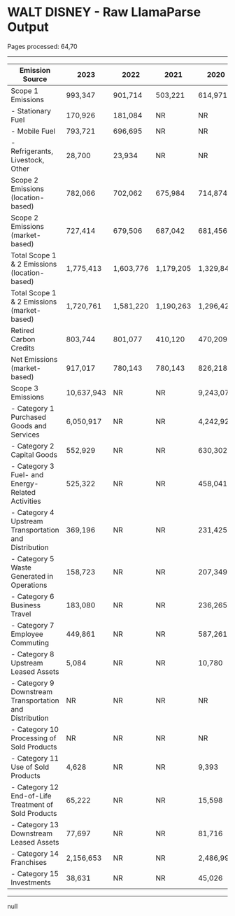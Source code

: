# WALT DISNEY - Raw LlamaParse Output

Pages processed: 64,70

---

| Emission Source                                      | 2023       | 2022       | 2021       | 2020       | 2019       | Units      |
|-----------------------------------------------------|------------|------------|------------|------------|------------|------------|
| Scope 1 Emissions                                    | 993,347    | 901,714    | 503,221    | 614,971    | 909,382    | tCO2e      |
| - Stationary Fuel                                   | 170,926    | 181,084    | NR         | NR         | NR         | tCO2e      |
| - Mobile Fuel                                       | 793,721    | 696,695    | NR         | NR         | NR         | tCO2e      |
| - Refrigerants, Livestock, Other                    | 28,700     | 23,934     | NR         | NR         | NR         | tCO2e      |
| Scope 2 Emissions (location-based)                  | 782,066    | 702,062    | 675,984    | 714,874    | 913,359    | tCO2e      |
| Scope 2 Emissions (market-based)                    | 727,414    | 679,506    | 687,042    | 681,456    | 898,696    | tCO2e      |
| Total Scope 1 & 2 Emissions (location-based)       | 1,775,413  | 1,603,776  | 1,179,205  | 1,329,845  | 1,822,741  | tCO2e      |
| Total Scope 1 & 2 Emissions (market-based)          | 1,720,761  | 1,581,220  | 1,190,263  | 1,296,427  | 1,808,078  | tCO2e      |
| Retired Carbon Credits                               | 803,744    | 801,077    | 410,120    | 470,209    | 860,620    | tCO2e      |
| Net Emissions (market-based)                         | 917,017    | 780,143    | 780,143    | 826,218    | 947,458    | tCO2e      |
| Scope 3 Emissions                                    | 10,637,943 | NR         | NR         | 9,243,076  | NR         | tCO2e      |
| - Category 1 Purchased Goods and Services            | 6,050,917  | NR         | NR         | 4,242,921  | NR         | tCO2e      |
| - Category 2 Capital Goods                           | 552,929    | NR         | NR         | 630,302    | NR         | tCO2e      |
| - Category 3 Fuel- and Energy-Related Activities     | 525,322    | NR         | NR         | 458,041    | NR         | tCO2e      |
| - Category 4 Upstream Transportation and Distribution | 369,196    | NR         | NR         | 231,425    | NR         | tCO2e      |
| - Category 5 Waste Generated in Operations           | 158,723    | NR         | NR         | 207,349    | NR         | tCO2e      |
| - Category 6 Business Travel                         | 183,080    | NR         | NR         | 236,265    | NR         | tCO2e      |
| - Category 7 Employee Commuting                      | 449,861    | NR         | NR         | 587,261    | NR         | tCO2e      |
| - Category 8 Upstream Leased Assets                  | 5,084      | NR         | NR         | 10,780     | NR         | tCO2e      |
| - Category 9 Downstream Transportation and Distribution | NR         | NR         | NR         | NR         | NR         | tCO2e      |
| - Category 10 Processing of Sold Products            | NR         | NR         | NR         | NR         | NR         | tCO2e      |
| - Category 11 Use of Sold Products                   | 4,628      | NR         | NR         | 9,393      | NR         | tCO2e      |
| - Category 12 End-of-Life Treatment of Sold Products | 65,222     | NR         | NR         | 15,598     | NR         | tCO2e      |
| - Category 13 Downstream Leased Assets               | 77,697     | NR         | NR         | 81,716     | NR         | tCO2e      |
| - Category 14 Franchises                             | 2,156,653  | NR         | NR         | 2,486,999  | NR         | tCO2e      |
| - Category 15 Investments                             | 38,631     | NR         | NR         | 45,026     | NR         | tCO2e      |

---

null